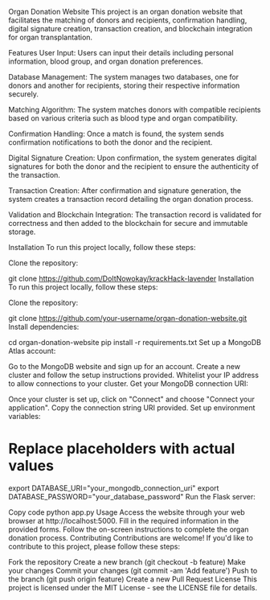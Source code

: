 Organ Donation Website
This project is an organ donation website that facilitates the matching of donors and recipients, confirmation handling, digital signature creation, transaction creation, and blockchain integration for organ transplantation.

Features
User Input: Users can input their details including personal information, blood group, and organ donation preferences.

Database Management: The system manages two databases, one for donors and another for recipients, storing their respective information securely.

Matching Algorithm: The system matches donors with compatible recipients based on various criteria such as blood type and organ compatibility.

Confirmation Handling: Once a match is found, the system sends confirmation notifications to both the donor and the recipient.

Digital Signature Creation: Upon confirmation, the system generates digital signatures for both the donor and the recipient to ensure the authenticity of the transaction.

Transaction Creation: After confirmation and signature generation, the system creates a transaction record detailing the organ donation process.

Validation and Blockchain Integration: The transaction record is validated for correctness and then added to the blockchain for secure and immutable storage.

Installation
To run this project locally, follow these steps:

Clone the repository:

git clone https://github.com/DoItNowokay/krackHack-lavender
Installation
To run this project locally, follow these steps:

Clone the repository:

git clone https://github.com/your-username/organ-donation-website.git
Install dependencies:

cd organ-donation-website
pip install -r requirements.txt
Set up a MongoDB Atlas account:

Go to the MongoDB website and sign up for an account.
Create a new cluster and follow the setup instructions provided.
Whitelist your IP address to allow connections to your cluster.
Get your MongoDB connection URI:

Once your cluster is set up, click on "Connect" and choose "Connect your application".
Copy the connection string URI provided.
Set up environment variables:

# Replace placeholders with actual values
export DATABASE_URI="your_mongodb_connection_uri"
export DATABASE_PASSWORD="your_database_password"
Run the Flask server:

Copy code
python app.py
Usage
Access the website through your web browser at http://localhost:5000.
Fill in the required information in the provided forms.
Follow the on-screen instructions to complete the organ donation process.
Contributing
Contributions are welcome! If you'd like to contribute to this project, please follow these steps:

Fork the repository
Create a new branch (git checkout -b feature)
Make your changes
Commit your changes (git commit -am 'Add feature')
Push to the branch (git push origin feature)
Create a new Pull Request
License
This project is licensed under the MIT License - see the LICENSE file for details.
